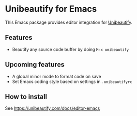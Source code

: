 # Unibeautify for Emacs

This Emacs package provides editor integration for
[Unibeautify](https://github.com/Unibeautify/unibeautify).

## Features

* Beautify any source code buffer by doing `M-x unibeautify`

## Upcoming features

* A global minor mode to format code on save
* Set Emacs coding style based on settings in `.unibeautifyrc`

## How to install

See https://unibeautify.com/docs/editor-emacs
